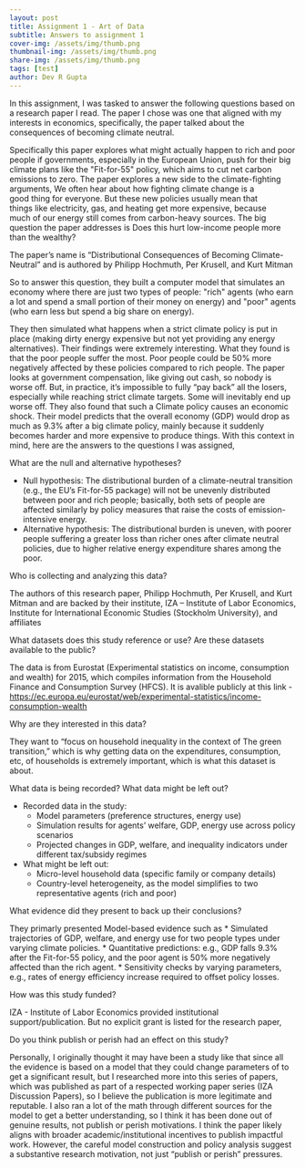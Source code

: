 ```yaml
---
layout: post
title: Assignment 1 - Art of Data
subtitle: Answers to assignment 1
cover-img: /assets/img/thumb.png
thumbnail-img: /assets/img/thumb.png
share-img: /assets/img/thumb.png
tags: [test]
author: Dev R Gupta
---
```


In this assignment, I was tasked to answer the following questions based on a research paper I read. The paper I chose was one that aligned with my interests in economics, specifically, the paper talked about the consequences of becoming climate neutral. 

Specifically this paper explores what might actually happen to rich and poor people if governments, especially in the European Union, push for their big climate plans like the "Fit-for-55" policy, which aims to cut net carbon emissions to zero. The paper explores a new side to the climate-fighting arguments, 
We often hear about how fighting climate change is a good thing for everyone. But these new policies usually mean that things like electricity, gas, and heating get more expensive, because much of our energy still comes from carbon-heavy sources. The big question the paper addresses is Does this hurt low-income people more than the wealthy?

The paper’s name is “Distributional Consequences of Becoming Climate-Neutral” and is authored by Philipp Hochmuth, Per Krusell, and Kurt Mitman

So to answer this question, they built a computer model that simulates an economy where there are just two types of people: "rich" agents (who earn a lot and spend a small portion of their money on energy) and "poor" agents (who earn less but spend a big share on energy).

They then simulated what happens when a strict climate policy is put in place (making dirty energy expensive but not yet providing any energy alternatives). Their findings were extremely interesting. What they found is that the poor people suffer the most.  Poor people could be 50% more negatively affected by these policies compared to rich people. The paper looks at government compensation, like giving out cash, so nobody is worse off. But, in practice, it’s impossible to fully “pay back” all the losers, especially while reaching strict climate targets. Some will inevitably end up worse off. They also found that such a Climate policy causes an economic shock. Their model predicts that the overall economy (GDP) would drop as much as 9.3% after a big climate policy, mainly because it suddenly becomes harder and more expensive to produce things.  With this context in mind, here are the answers to the questions I was assigned, 

What are the null and alternative hypotheses?

* Null hypothesis: The distributional burden of a climate-neutral transition (e.g., the EU’s Fit-for-55 package) will not be unevenly distributed between poor and rich people; basically, both sets of people are affected similarly by policy measures that raise the costs of emission-intensive energy.
* Alternative hypothesis: The distributional burden is uneven, with poorer people suffering a greater loss than richer ones after climate neutral policies, due to higher relative energy expenditure shares among the poor.

 Who is collecting and analyzing this data?

The authors of this research paper, Philipp Hochmuth, Per Krusell, and Kurt Mitman and are backed by their institute, IZA – Institute of Labor Economics, Institute for International Economic Studies (Stockholm University), and affiliates

What datasets does this study reference or use? Are these datasets available to the public?

The data is from Eurostat (Experimental statistics on income, consumption and wealth) for 2015, which
compiles information from the Household Finance and Consumption Survey (HFCS). It is avalible publicly at this link - https://ec.europa.eu/eurostat/web/experimental-statistics/income-consumption-wealth

Why are they interested in this data?

They want to “focus on household inequality in the context of
The green transition,” which is why getting data on the expenditures, consumption, etc, of households is extremely important, which is what this dataset is about. 	

 What data is being recorded? What data might be left out?

* Recorded data in the study:
    * Model parameters (preference structures, energy use)
    * Simulation results for agents’ welfare, GDP, energy use across policy scenarios
    * Projected changes in GDP, welfare, and inequality indicators under different tax/subsidy regimes
* What might be left out:
    * Micro-level household data (specific family or company details)
    * Country-level heterogeneity, as the model simplifies to two representative agents (rich and poor)


What evidence did they present to back up their conclusions?

They primarly presented Model-based evidence such as 
    * Simulated trajectories of GDP, welfare, and energy use for two people types under varying climate policies.
    * Quantitative predictions: e.g., GDP falls 9.3% after the Fit-for-55 policy, and the poor agent is 50% more negatively affected than the rich agent.
    * Sensitivity checks by varying parameters, e.g., rates of energy efficiency increase required to offset policy losses.

 How was this study funded?

 IZA - Institute of Labor Economics provided institutional support/publication. But no explicit grant is listed for the research paper, 


Do you think publish or perish had an effect on this study?

Personally, I originally thought it may have been a study like that since all the evidence is based on a model that they could change parameters of to get a significant result, but I researched more into this series of papers, which was published as part of a respected working paper series (IZA Discussion Papers), so I believe the publication is more legitimate and reputable. I also ran a lot of the math through different sources for the model to get a better understanding, so I think it has been done out of genuine results, not publish or perish motivations. I think the paper likely aligns with broader academic/institutional incentives to publish impactful work. However, the careful model construction and policy analysis suggest a substantive research motivation, not just “publish or perish” pressures.


  
